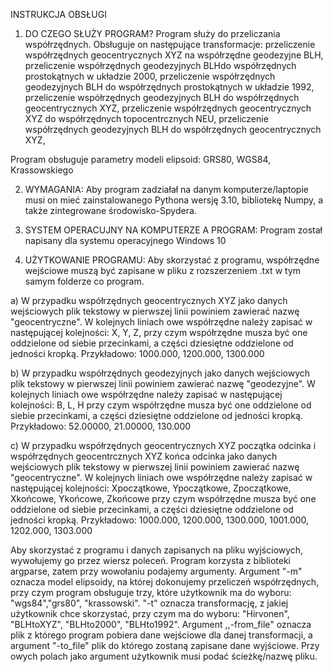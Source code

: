INSTRUKCJA OBSŁUGI

1. DO CZEGO SŁUŻY PROGRAM?
Program służy do przeliczania współrzędnych. Obsługuje on następujące transformacje:
przeliczenie współrzędnych geocentrycznych XYZ na współrzędne geodezyjne BLH, 
przeliczenie współrzędnych geodezyjnych BLHdo współrzędnych prostokątnych w układzie 2000, 
przeliczenie współrzędnych geodezyjnych BLH do współrzędnych prostokątnych w układzie 1992, 
przeliczenie współrzędnych geodezyjnych BLH do współrzędnych geocentrycznych XYZ, 
przeliczenie współrzędnych geocentrycznych XYZ do współrzędnych topocentrcznych NEU, 
przeliczenie współrzędnych geodezyjnych BLH do współrzędnych geocentrycznych XYZ, 

Program obsługuje parametry modeli elipsoid: GRS80, WGS84, Krassowskiego

2. WYMAGANIA:
Aby program zadziałał na danym komputerze/laptopie musi on mieć zainstalowanego Pythona wersję 3.10, bibliotekę Numpy, a także zintegrowane środowisko-Spydera.

3. SYSTEM OPERACUJNY NA KOMPUTERZE A PROGRAM:
Program został napisany dla systemu operacyjnego Windows 10

4. UŻYTKOWANIE PROGRAMU:
Aby skorzystać z programu, współrzędne wejściowe muszą być zapisane w pliku z rozszerzeniem .txt w tym samym folderze co program.

a) W przypadku współrzędnych geocentrycznych XYZ jako danych wejściowych plik tekstowy w pierwszej linii powiniem zawierać nazwę "geocentryczne". 
W kolejnych liniach owe współrzędne należy zapisać w następującej kolejności: X, Y, Z, przy czym współrzędne musza być one oddzielone od siebie przecinkami, 
a części dziesiętne oddzielone od jedności kropką. 
Przykładowo: 1000.000, 1200.000, 1300.000

b) W przypadku współrzędnych geodezyjnych jako danych wejściowych plik tekstowy w pierwszej linii powiniem zawierać nazwę "geodezyjne". W kolejnych liniach owe współrzędne 
należy zapisać w następującej kolejności: B, L, H przy czym współrzędne musza być one oddzielone od siebie przecinkami, a części dziesiętne oddzielone od jedności kropką.
Przykładowo: 52.00000, 21.00000, 130.000

c) W przypadku współrzędnych geocentrycznych XYZ początka odcinka i współrzędnych geocentrcznych XYZ końca odcinka jako danych wejściowych
plik tekstowy w pierwszej linii powiniem zawierać nazwę "geocentryczne". W kolejnych liniach owe współrzędne należy zapisać w następującej kolejności:
 Xpoczątkowe, Ypoczątkowe, Zpoczątkowe, Xkońcowe, Ykońcowe, Zkońcowe  przy czym współrzędne musza być one oddzielone od siebie przecinkami,
a części dziesiętne oddzielone od jedności kropką. 
Przykładowo:  1000.000, 1200.000, 1300.000, 1001.000, 1202.000, 1303.000

Aby skorzystać z programu i danych zapisanych na pliku wyjściowych, wywołujemy go przez wiersz poleceń. Program korzysta z biblioteki argparse, 
zatem przy wowołaniu podajemy argumenty. Argument "-m" oznacza model elipsoidy, na której dokonujemy przeliczeń współrzędnych, przy czym program obsługuje trzy, które użytkownik ma do wyboru: "wgs84","grs80", "krassowski".
"-t" oznacza transformację, z jakiej użytkownik chce skorzystać, przy czym ma do wyboru: "Hirvonen", "BLHtoXYZ", "BLHto2000", "BLHto1992".
Argument ,,-from_file" oznacza plik z którego program pobiera dane wejściowe dla danej transformacji, a argument "-to_file" plik do którego zostaną zapisane dane wyjściowe. Przy owych polach jako argument użytkownik musi podać ścieżkę/nazwę pliku.

